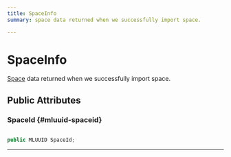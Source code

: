 ```yaml
---
title: SpaceInfo
summary: space data returned when we successfully import space. 

---
```


# SpaceInfo




[Space](/versioned_docs/version-14-Jun-2023/unity-api/api/UnityEngine.XR.MagicLeap/MLSpace/UnityEngine.XR.MagicLeap.MLSpace.Space.md) data returned when we successfully import space.   





## Public Attributes

### SpaceId {#mluuid-spaceid}

```csharp

public MLUUID SpaceId;

```






-----------

